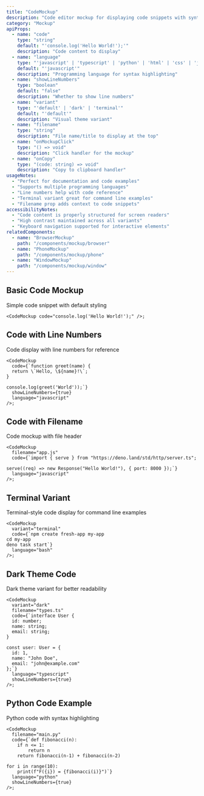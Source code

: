 ```yaml
---
title: "CodeMockup"
description: "Code editor mockup for displaying code snippets with syntax highlighting and line numbers"
category: "Mockup"
apiProps:
  - name: "code"
    type: "string"
    default: "'console.log('Hello World!');'"
    description: "Code content to display"
  - name: "language"
    type: "'javascript' | 'typescript' | 'python' | 'html' | 'css' | 'json' | 'bash' | 'sql'"
    default: "'javascript'"
    description: "Programming language for syntax highlighting"
  - name: "showLineNumbers"
    type: "boolean"
    default: "false"
    description: "Whether to show line numbers"
  - name: "variant"
    type: "'default' | 'dark' | 'terminal'"
    default: "'default'"
    description: "Visual theme variant"
  - name: "filename"
    type: "string"
    description: "File name/title to display at the top"
  - name: "onMockupClick"
    type: "() => void"
    description: "Click handler for the mockup"
  - name: "onCopy"
    type: "(code: string) => void"
    description: "Copy to clipboard handler"
usageNotes:
  - "Perfect for documentation and code examples"
  - "Supports multiple programming languages"
  - "Line numbers help with code reference"
  - "Terminal variant great for command line examples"
  - "Filename prop adds context to code snippets"
accessibilityNotes:
  - "Code content is properly structured for screen readers"
  - "High contrast maintained across all variants"
  - "Keyboard navigation supported for interactive elements"
relatedComponents:
  - name: "BrowserMockup"
    path: "/components/mockup/browser"
  - name: "PhoneMockup"
    path: "/components/mockup/phone"
  - name: "WindowMockup"
    path: "/components/mockup/window"
---
```


## Basic Code Mockup

Simple code snippet with default styling

```tsx
<CodeMockup code="console.log('Hello World!');" />;
```

## Code with Line Numbers

Code display with line numbers for reference

```tsx
<CodeMockup
  code={`function greet(name) {
  return \`Hello, \${name}!\`;
}

console.log(greet('World'));`}
  showLineNumbers={true}
  language="javascript"
/>;
```

## Code with Filename

Code mockup with file header

```tsx
<CodeMockup
  filename="app.js"
  code={`import { serve } from "https://deno.land/std/http/server.ts";

serve((req) => new Response("Hello World!"), { port: 8000 });`}
  language="javascript"
/>;
```

## Terminal Variant

Terminal-style code display for command line examples

```tsx
<CodeMockup
  variant="terminal"
  code={`npm create fresh-app my-app
cd my-app
deno task start`}
  language="bash"
/>;
```

## Dark Theme Code

Dark theme variant for better readability

```tsx
<CodeMockup
  variant="dark"
  filename="types.ts"
  code={`interface User {
  id: number;
  name: string;
  email: string;
}

const user: User = {
  id: 1,
  name: "John Doe",
  email: "john@example.com"
};`}
  language="typescript"
  showLineNumbers={true}
/>;
```

## Python Code Example

Python code with syntax highlighting

```tsx
<CodeMockup
  filename="main.py"
  code={`def fibonacci(n):
    if n <= 1:
        return n
    return fibonacci(n-1) + fibonacci(n-2)

for i in range(10):
    print(f"F({i}) = {fibonacci(i)}")`}
  language="python"
  showLineNumbers={true}
/>;
```
